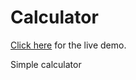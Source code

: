 # Calculator
[Click here](https://jylmarcus.github.io/Calculator/) for the live demo.

 Simple calculator
